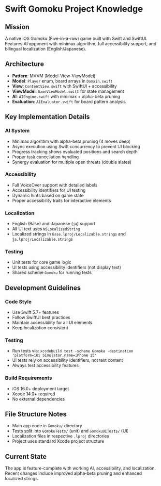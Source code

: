 # Swift Gomoku Project Knowledge

## Mission
A native iOS Gomoku (Five-in-a-row) game built with Swift and SwiftUI. Features AI opponent with minimax algorithm, full accessibility support, and bilingual localization (English/Japanese).

## Architecture
- **Pattern**: MVVM (Model-View-ViewModel)
- **Model**: `Player` enum, board arrays in `Domain.swift`
- **View**: `ContentView.swift` with SwiftUI + accessibility
- **ViewModel**: `GameViewModel.swift` for state management
- **AI**: `AIEngine.swift` with minimax + alpha-beta pruning
- **Evaluation**: `AIEvaluator.swift` for board pattern analysis

## Key Implementation Details

### AI System
- Minimax algorithm with alpha-beta pruning (4 moves deep)
- Async execution using Swift concurrency to prevent UI blocking
- Progress tracking shows evaluated positions and search depth
- Proper task cancellation handling
- Synergy evaluation for multiple open threats (double slates)

### Accessibility
- Full VoiceOver support with detailed labels
- Accessibility identifiers for UI testing
- Dynamic hints based on game state
- Proper accessibility traits for interactive elements

### Localization
- English (Base) and Japanese (`ja`) support
- All UI text uses `NSLocalizedString`
- Localized strings in `Base.lproj/Localizable.strings` and `ja.lproj/Localizable.strings`

### Testing
- Unit tests for core game logic
- UI tests using accessibility identifiers (not display text)
- Shared scheme `Gomoku` for running tests

## Development Guidelines

### Code Style
- Use Swift 5.7+ features
- Follow SwiftUI best practices
- Maintain accessibility for all UI elements
- Keep localization consistent

### Testing
- Run tests via: `xcodebuild test -scheme Gomoku -destination 'platform=iOS Simulator,name=iPhone 15'`
- UI tests rely on accessibility identifiers, not text content
- Always test accessibility features

### Build Requirements
- iOS 16.0+ deployment target
- Xcode 14.0+ required
- No external dependencies

## File Structure Notes
- Main app code in `Gomoku/` directory
- Tests split into `GomokuTests/` (unit) and `GomokuUITests/` (UI)
- Localization files in respective `.lproj` directories
- Project uses standard Xcode project structure

## Current State
The app is feature-complete with working AI, accessibility, and localization. Recent changes include improved alpha-beta pruning and enhanced localized strings.